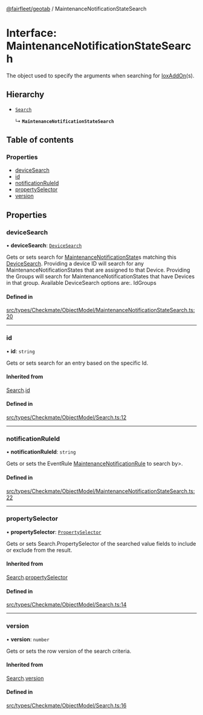 [@fairfleet/geotab](../README.md) / MaintenanceNotificationStateSearch

# Interface: MaintenanceNotificationStateSearch

The object used to specify the arguments when searching for [IoxAddOn](IoxAddOn.md)(s).

## Hierarchy

- [`Search`](Search.md)

  ↳ **`MaintenanceNotificationStateSearch`**

## Table of contents

### Properties

- [deviceSearch](MaintenanceNotificationStateSearch.md#devicesearch)
- [id](MaintenanceNotificationStateSearch.md#id)
- [notificationRuleId](MaintenanceNotificationStateSearch.md#notificationruleid)
- [propertySelector](MaintenanceNotificationStateSearch.md#propertyselector)
- [version](MaintenanceNotificationStateSearch.md#version)

## Properties

### deviceSearch

• **deviceSearch**: [`DeviceSearch`](DeviceSearch.md)

Gets or sets search for [MaintenanceNotificationState](MaintenanceNotificationState.md)s matching this
 [DeviceSearch](DeviceSearch.md). Providing a device ID will
 search for any MaintenanceNotificationStates that are assigned to that Device.
 Providing the Groups will search for MaintenanceNotificationStates that have Devices in that group.
 Available DeviceSearch options are:.
 <list><item><description>Id</description></item><item><description>Groups</description></item></list>

#### Defined in

[src/types/Checkmate/ObjectModel/MaintenanceNotificationStateSearch.ts:20](https://github.com/fairfleet/geotab/blob/d57d931/src/types/Checkmate/ObjectModel/MaintenanceNotificationStateSearch.ts#L20)

___

### id

• **id**: `string`

Gets or sets search for an entry based on the specific Id.

#### Inherited from

[Search](Search.md).[id](Search.md#id)

#### Defined in

[src/types/Checkmate/ObjectModel/Search.ts:12](https://github.com/fairfleet/geotab/blob/d57d931/src/types/Checkmate/ObjectModel/Search.ts#L12)

___

### notificationRuleId

• **notificationRuleId**: `string`

Gets or sets the EventRule [MaintenanceNotificationRule](MaintenanceNotificationRule.md) to search by&gt;.

#### Defined in

[src/types/Checkmate/ObjectModel/MaintenanceNotificationStateSearch.ts:22](https://github.com/fairfleet/geotab/blob/d57d931/src/types/Checkmate/ObjectModel/MaintenanceNotificationStateSearch.ts#L22)

___

### propertySelector

• **propertySelector**: [`PropertySelector`](PropertySelector.md)

Gets or sets Search.PropertySelector of the searched value fields to include or exclude from the result.

#### Inherited from

[Search](Search.md).[propertySelector](Search.md#propertyselector)

#### Defined in

[src/types/Checkmate/ObjectModel/Search.ts:14](https://github.com/fairfleet/geotab/blob/d57d931/src/types/Checkmate/ObjectModel/Search.ts#L14)

___

### version

• **version**: `number`

Gets or sets the row version of the search criteria.

#### Inherited from

[Search](Search.md).[version](Search.md#version)

#### Defined in

[src/types/Checkmate/ObjectModel/Search.ts:16](https://github.com/fairfleet/geotab/blob/d57d931/src/types/Checkmate/ObjectModel/Search.ts#L16)

